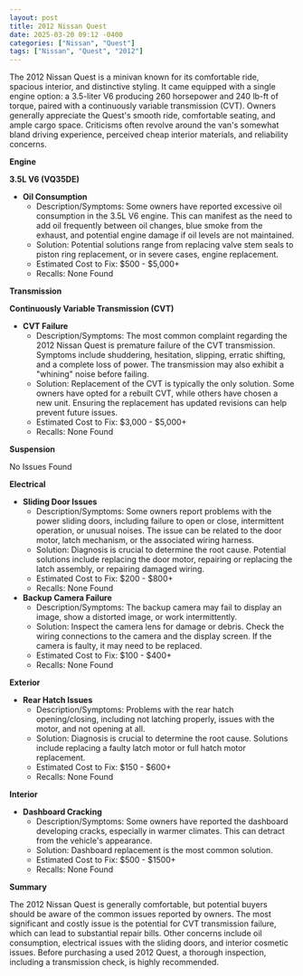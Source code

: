 ```yaml
---
layout: post
title: 2012 Nissan Quest
date: 2025-03-20 09:12 -0400
categories: ["Nissan", "Quest"]
tags: ["Nissan", "Quest", "2012"]
---
```

The 2012 Nissan Quest is a minivan known for its comfortable ride, spacious interior, and distinctive styling. It came equipped with a single engine option: a 3.5-liter V6 producing 260 horsepower and 240 lb-ft of torque, paired with a continuously variable transmission (CVT). Owners generally appreciate the Quest's smooth ride, comfortable seating, and ample cargo space. Criticisms often revolve around the van's somewhat bland driving experience, perceived cheap interior materials, and reliability concerns.

**Engine**

**3.5L V6 (VQ35DE)**

*   **Oil Consumption**
    *   Description/Symptoms: Some owners have reported excessive oil consumption in the 3.5L V6 engine. This can manifest as the need to add oil frequently between oil changes, blue smoke from the exhaust, and potential engine damage if oil levels are not maintained.
    *   Solution: Potential solutions range from replacing valve stem seals to piston ring replacement, or in severe cases, engine replacement.
    *   Estimated Cost to Fix: $500 - $5,000+
    *   Recalls: None Found

**Transmission**

**Continuously Variable Transmission (CVT)**

*   **CVT Failure**
    *   Description/Symptoms: The most common complaint regarding the 2012 Nissan Quest is premature failure of the CVT transmission. Symptoms include shuddering, hesitation, slipping, erratic shifting, and a complete loss of power. The transmission may also exhibit a "whining" noise before failing.
    *   Solution: Replacement of the CVT is typically the only solution. Some owners have opted for a rebuilt CVT, while others have chosen a new unit. Ensuring the replacement has updated revisions can help prevent future issues.
    *   Estimated Cost to Fix: $3,000 - $5,000+
    *   Recalls: None Found

**Suspension**

No Issues Found

**Electrical**

*   **Sliding Door Issues**
    *   Description/Symptoms: Some owners report problems with the power sliding doors, including failure to open or close, intermittent operation, or unusual noises. The issue can be related to the door motor, latch mechanism, or the associated wiring harness.
    *   Solution: Diagnosis is crucial to determine the root cause. Potential solutions include replacing the door motor, repairing or replacing the latch assembly, or repairing damaged wiring.
    *   Estimated Cost to Fix: $200 - $800+
    *   Recalls: None Found
*   **Backup Camera Failure**
    * Description/Symptoms: The backup camera may fail to display an image, show a distorted image, or work intermittently.
    * Solution: Inspect the camera lens for damage or debris. Check the wiring connections to the camera and the display screen. If the camera is faulty, it may need to be replaced.
    * Estimated Cost to Fix: $100 - $400+
    * Recalls: None Found

**Exterior**

*   **Rear Hatch Issues**
    *   Description/Symptoms: Problems with the rear hatch opening/closing, including not latching properly, issues with the motor, and not opening at all.
    *   Solution: Diagnosis is crucial to determine the root cause. Solutions include replacing a faulty latch motor or full hatch motor replacement.
    *   Estimated Cost to Fix: $150 - $600+
    *   Recalls: None Found

**Interior**

*   **Dashboard Cracking**
    *   Description/Symptoms: Some owners have reported the dashboard developing cracks, especially in warmer climates. This can detract from the vehicle's appearance.
    *   Solution: Dashboard replacement is the most common solution.
    *   Estimated Cost to Fix: $500 - $1500+
    *   Recalls: None Found

**Summary**

The 2012 Nissan Quest is generally comfortable, but potential buyers should be aware of the common issues reported by owners. The most significant and costly issue is the potential for CVT transmission failure, which can lead to substantial repair bills. Other concerns include oil consumption, electrical issues with the sliding doors, and interior cosmetic issues. Before purchasing a used 2012 Quest, a thorough inspection, including a transmission check, is highly recommended.

